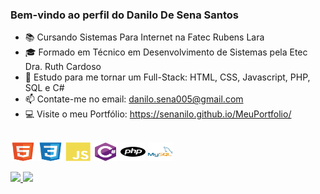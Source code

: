 ### Bem-vindo ao perfil do Danilo De Sena Santos

- 📚 Cursando Sistemas Para Internet na Fatec Rubens Lara
- 🎓 Formado em Técnico em Desenvolvimento de Sistemas pela Etec Dra. Ruth Cardoso
- 🌱 Estudo para me tornar um Full-Stack: HTML, CSS, Javascript, PHP, SQL e C#
- 📫 Contate-me no email: danilo.sena005@gmail.com
- 💻 Visite o meu Portfólio: https://senanilo.github.io/MeuPortfolio/
 
<div style="display: inline_block"><br>
<img align="center" height="30" width="40" src="https://raw.githubusercontent.com/devicons/devicon/master/icons/html5/html5-original.svg">
<img align="center" height="30" width="40" src="https://raw.githubusercontent.com/devicons/devicon/master/icons/css3/css3-original.svg">
<img align="center" height="30" width="40" src="https://raw.githubusercontent.com/devicons/devicon/master/icons/javascript/javascript-plain.svg">
<img align="center" height="30" width="40" src="https://raw.githubusercontent.com/devicons/devicon/master/icons/csharp/csharp-original.svg">
<img align="center" height="30" width="40" src="https://github.com/devicons/devicon/blob/master/icons/php/php-plain.svg">
<img align="center" height="30" width="40" src="https://raw.githubusercontent.com/devicons/devicon/1119b9f84c0290e0f0b38982099a2bd027a48bf1/icons/mysql/mysql-original-wordmark.svg">
</div> <br>

<div style="display: flex; flex-direction: row; align-items: center">
  <a href="https://github.com/SenaNilo">
  <img loading="lazy" height="180em" src="https://github-readme-stats.vercel.app/api/top-langs/?username=SenaNilo&layout=compact&langs_count=6&theme=tokyonight"/>
  <img loading="lazy" height="180em" src="https://github-readme-stats.vercel.app/api?username=SenaNilo&show_icons=true&theme=tokyonight&include_all_commits=true&count_private=true"/>
</div>

<!--
**SenaNilo/SenaNilo** is a ✨ _special_ ✨ repository because its `README.md` (this file) appears on your GitHub profile.

Here are some ideas to get you started:

- 🔭 I’m currently working on ...
- 🌱 I’m currently learning ...
- 👯 I’m looking to collaborate on ...
- 🤔 I’m looking for help with ...
- 💬 Ask me about ...
- 📫 How to reach me: ...
- 😄 Pronouns: ...
- ⚡ Fun fact: ...
-->
